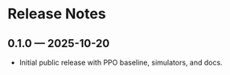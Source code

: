 # Release Notes

## 0.1.0 — 2025-10-20
- Initial public release with PPO baseline, simulators, and docs.
